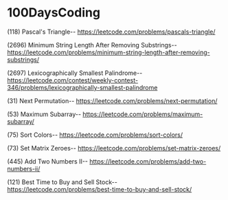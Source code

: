# 100DaysCoding

(118) Pascal's Triangle--   https://leetcode.com/problems/pascals-triangle/

(2696) Minimum String Length After Removing Substrings--    https://leetcode.com/problems/minimum-string-length-after-removing-substrings/

(2697) Lexicographically Smallest Palindrome--    https://leetcode.com/contest/weekly-contest-346/problems/lexicographically-smallest-palindrome

(31) Next Permutation--    https://leetcode.com/problems/next-permutation/

(53) Maximum Subarray--    https://leetcode.com/problems/maximum-subarray/

(75) Sort Colors--      https://leetcode.com/problems/sort-colors/

(73) Set Matrix Zeroes--   https://leetcode.com/problems/set-matrix-zeroes/

(445) Add Two Numbers II--    https://leetcode.com/problems/add-two-numbers-ii/

(121) Best Time to Buy and Sell Stock--    https://leetcode.com/problems/best-time-to-buy-and-sell-stock/
